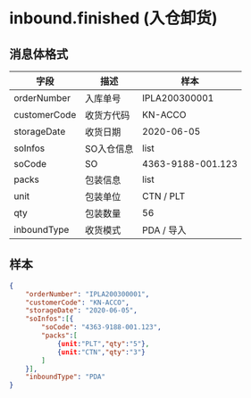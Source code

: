# inbound.finished (入仓卸货)

## 消息体格式

| 字段           | 描述              | 样本             |
|----------------|------------------|---------------   |
| orderNumber    | 入库单号          | IPLA200300001   |
| customerCode   | 收货方代码        | KN-ACCO         |
| storageDate    | 收货日期          |2020-06-05       |
| soInfos        | SO入仓信息        |list             |
| soCode         |  SO              |4363-9188-001.123|
| packs          | 包装信息          |list             |
| unit           | 包装单位          |CTN / PLT        |
| qty            | 包装数量          | 56              |
| inboundType    | 收货模式          | PDA / 导入      |


## 样本

```json
{
    "orderNumber": "IPLA200300001",
    "customerCode": "KN-ACCO",
    "storageDate": "2020-06-05",
    "soInfos":[{
        "soCode": "4363-9188-001.123",
        "packs":[
            {unit:"PLT","qty":"5"},
            {unit:"CTN","qty":"3"}
        ]
    }],
    "inboundType": "PDA"
}
```
